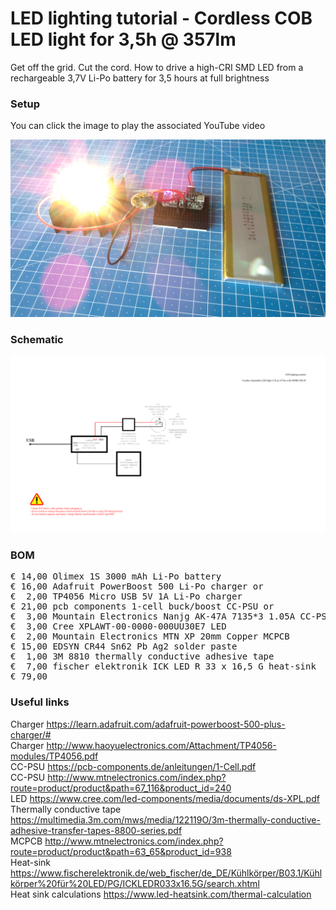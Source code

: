 # LED lighting tutorial - Cordless COB LED light for 3,5h @ 357lm

Get off the grid. Cut the cord. How to drive a high-CRI SMD LED from a rechargeable 3,7V Li-Po battery for 3,5 hours at full brightness

### Setup

You can click the image to play the associated YouTube video

[![Alt text](Assets/7c%20result.jpg)](https://www.youtube.com/watch?v=xyvuYty4-24)

### Schematic

![](Assets/7c%20schematic.png)

### BOM

<pre>
€ 14,00 Olimex 1S 3000 mAh Li-Po battery
€ 16,00 Adafruit PowerBoost 500 Li-Po charger or
€  2,00 TP4056 Micro USB 5V 1A Li-Po charger
€ 21,00 pcb components 1-cell buck/boost CC-PSU or
€  3,00 Mountain Electronics Nanjg AK-47A 7135*3 1.05A CC-PSU
€  3,00 Cree XPLAWT-00-0000-000UU30E7 LED
€  2,00 Mountain Electronics MTN XP 20mm Copper MCPCB
€ 15,00 EDSYN CR44 Sn62 Pb Ag2 solder paste
€  1,00 3M 8810 thermally conductive adhesive tape
€  7,00 fischer elektronik ICK LED R 33 x 16,5 G heat-sink
€ 79,00
</pre>  

### Useful links  

Charger https://learn.adafruit.com/adafruit-powerboost-500-plus-charger/#  
Charger http://www.haoyuelectronics.com/Attachment/TP4056-modules/TP4056.pdf  
CC-PSU https://pcb-components.de/anleitungen/1-Cell.pdf  
CC-PSU http://www.mtnelectronics.com/index.php?route=product/product&path=67_116&product_id=240  
LED https://www.cree.com/led-components/media/documents/ds-XPL.pdf  
Thermally conductive tape https://multimedia.3m.com/mws/media/122119O/3m-thermally-conductive-adhesive-transfer-tapes-8800-series.pdf  
MCPCB http://www.mtnelectronics.com/index.php?route=product/product&path=63_65&product_id=938  
Heat-sink https://www.fischerelektronik.de/web_fischer/de_DE/Kühlkörper/B03.1/Kühlkörper%20für%20LED/PG/ICKLEDR033x16.5G/search.xhtml  
Heat sink calculations https://www.led-heatsink.com/thermal-calculation  
 
